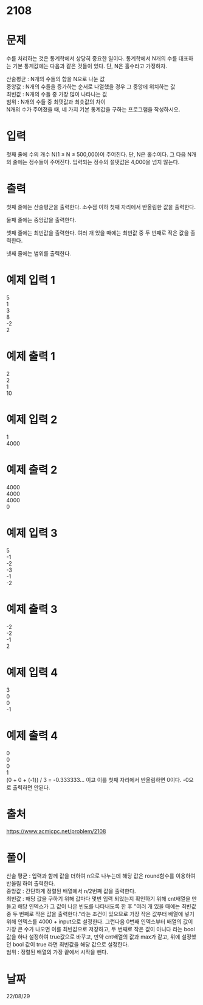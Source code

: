 # 2108

# 문제
수를 처리하는 것은 통계학에서 상당히 중요한 일이다. 통계학에서 N개의 수를 대표하는 기본 통계값에는 다음과 같은 것들이 있다. 단, N은 홀수라고 가정하자.

산술평균 : N개의 수들의 합을 N으로 나눈 값  
중앙값 : N개의 수들을 증가하는 순서로 나열했을 경우 그 중앙에 위치하는 값  
최빈값 : N개의 수들 중 가장 많이 나타나는 값  
범위 : N개의 수들 중 최댓값과 최솟값의 차이  
N개의 수가 주어졌을 때, 네 가지 기본 통계값을 구하는 프로그램을 작성하시오.  

# 입력
첫째 줄에 수의 개수 N(1 ≤ N ≤ 500,000)이 주어진다. 단, N은 홀수이다. 그 다음 N개의 줄에는 정수들이 주어진다. 입력되는 정수의 절댓값은 4,000을 넘지 않는다.

# 출력
첫째 줄에는 산술평균을 출력한다. 소수점 이하 첫째 자리에서 반올림한 값을 출력한다.  

둘째 줄에는 중앙값을 출력한다.  

셋째 줄에는 최빈값을 출력한다. 여러 개 있을 때에는 최빈값 중 두 번째로 작은 값을 출력한다.  

넷째 줄에는 범위를 출력한다.  

# 예제 입력 1 
5  
1  
3  
8  
-2  
2  

# 예제 출력 1 
2  
2  
1  
10  

# 예제 입력 2 
1  
4000  

# 예제 출력 2 
4000  
4000  
4000  
0  

# 예제 입력 3 
5  
-1  
-2  
-3  
-1  
-2  

# 예제 출력 3 
-2  
-2  
-1  
2  

# 예제 입력 4 
3  
0  
0  
-1
  
# 예제 출력 4 
0  
0  
0  
1  
(0 + 0 + (-1)) / 3 = -0.333333... 이고 이를 첫째 자리에서 반올림하면 0이다. -0으로 출력하면 안된다.

# 출처
https://www.acmicpc.net/problem/2108

# 풀이
산술 평균 : 입력과 함께 값을 더하여 n으로 나누는데 해당 값은 round함수를 이용하여 반올림 하여 출력한다.  
중앙값 : 간단하게 정렬된 배열에서 n/2번째 값을 출력한다.  
최빈값 : 해당 값을 구하기 위해 값마다 몇번 입력 되었는지 확인하기 위해 cnt배열을 만들고 해당 인덱스가 그 값이 나온 빈도를 나타내도록 한 후 "여러 개 있을 때에는 최빈값 중 두 번째로 작은 값을 출력한다."라는 조건이 있으므로 가장 작은 값부터 배열에 넣기 위해 인덱스를 4000 + input으로 설정한다. 그런다음 0번째 인덱스부터 배열의 값이 가장 큰 수가 나오면 이를 최빈값으로 저장하고, 두 번째로 작은 값이 아니다 라는 bool값을 하나 설정하여 true값으로 바꾸고, 만약 cnt배열의 값과 max가 같고, 위에 설정했던 bool 값이 true 라면 최빈값을 해당 값으로 설정한다.  
범위 : 정렬된 배열의 가장 끝에서 시작을 뺀다.

# 날짜
22/08/29
